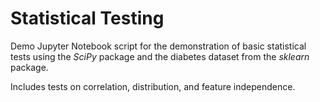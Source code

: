 # Statistical Testing

Demo Jupyter Notebook script for the demonstration of basic statistical tests using the *SciPy* package and the diabetes dataset from the *sklearn* package.

Includes tests on correlation, distribution, and feature independence.
